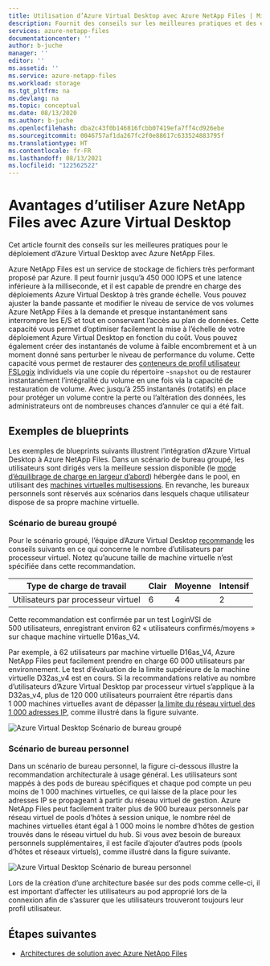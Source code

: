 ```yaml
---
title: Utilisation d’Azure Virtual Desktop avec Azure NetApp Files | Microsoft Docs
description: Fournit des conseils sur les meilleures pratiques et des exemples de blueprints pour le déploiement d’Azure Virtual Desktop avec Azure NetApp Files.
services: azure-netapp-files
documentationcenter: ''
author: b-juche
manager: ''
editor: ''
ms.assetid: ''
ms.service: azure-netapp-files
ms.workload: storage
ms.tgt_pltfrm: na
ms.devlang: na
ms.topic: conceptual
ms.date: 08/13/2020
ms.author: b-juche
ms.openlocfilehash: dba2c43f0b146816fcbb07419efa7ff4cd926ebe
ms.sourcegitcommit: 0046757af1da267fc2f0e88617c633524883795f
ms.translationtype: HT
ms.contentlocale: fr-FR
ms.lasthandoff: 08/13/2021
ms.locfileid: "122562522"
---
```

# <a name="benefits-of-using-azure-netapp-files-with-azure-virtual-desktop"></a>Avantages d’utiliser Azure NetApp Files avec Azure Virtual Desktop 

Cet article fournit des conseils sur les meilleures pratiques pour le déploiement d’Azure Virtual Desktop avec Azure NetApp Files.

Azure NetApp Files est un service de stockage de fichiers très performant proposé par Azure. Il peut fournir jusqu’à 450 000 IOPS et une latence inférieure à la milliseconde, et il est capable de prendre en charge des déploiements Azure Virtual Desktop à très grande échelle. Vous pouvez ajuster la bande passante et modifier le niveau de service de vos volumes Azure NetApp Files à la demande et presque instantanément sans interrompre les E/S et tout en conservant l’accès au plan de données. Cette capacité vous permet d’optimiser facilement la mise à l’échelle de votre déploiement Azure Virtual Desktop en fonction du coût. Vous pouvez également créer des instantanés de volume à faible encombrement et à un moment donné sans perturber le niveau de performance du volume. Cette capacité vous permet de restaurer des [conteneurs de profil utilisateur FSLogix](../virtual-desktop/store-fslogix-profile.md) individuels via une copie du répertoire `~snapshot` ou de restaurer instantanément l’intégralité du volume en une fois via la capacité de restauration de volume.  Avec jusqu’à 255 instantanés (rotatifs) en place pour protéger un volume contre la perte ou l’altération des données, les administrateurs ont de nombreuses chances d’annuler ce qui a été fait.

## <a name="sample-blueprints"></a>Exemples de blueprints

Les exemples de blueprints suivants illustrent l’intégration d’Azure Virtual Desktop à Azure NetApp Files. Dans un scénario de bureau groupé, les utilisateurs sont dirigés vers la meilleure session disponible (le [mode d’équilibrage de charge en largeur d’abord](../virtual-desktop/host-pool-load-balancing.md#breadth-first-load-balancing-method)) hébergée dans le pool, en utilisant des [machines virtuelles multisessions](../virtual-desktop/windows-10-multisession-faq.yml#what-is-windows-10-enterprise-multi-session). En revanche, les bureaux personnels sont réservés aux scénarios dans lesquels chaque utilisateur dispose de sa propre machine virtuelle.

### <a name="pooled-desktop-scenario"></a>Scénario de bureau groupé

Pour le scénario groupé, l’équipe d’Azure Virtual Desktop [recommande](/windows-server/remote/remote-desktop-services/virtual-machine-recs#multi-session-recommendations) les conseils suivants en ce qui concerne le nombre d’utilisateurs par processeur virtuel. Notez qu’aucune taille de machine virtuelle n’est spécifiée dans cette recommandation.

|     Type de charge de travail     |     Clair    |     Moyenne    |     Intensif    |
|-----------------------|--------------|---------------|--------------|
|     Utilisateurs par processeur virtuel    |     6        |     4         |     2        |


Cette recommandation est confirmée par un test LoginVSI de 500 utilisateurs, enregistrant environ 62 « utilisateurs confirmés/moyens » sur chaque machine virtuelle D16as_V4. 

Par exemple, à 62 utilisateurs par machine virtuelle D16as_V4, Azure NetApp Files peut facilement prendre en charge 60 000 utilisateurs par environnement. Le test d’évaluation de la limite supérieure de la machine virtuelle D32as_v4 est en cours. Si la recommandations relative au nombre d’utilisateurs d’Azure Virtual Desktop par processeur virtuel s’applique à la D32as_v4, plus de 120 000 utilisateurs pourraient être répartis dans 1 000 machines virtuelles avant de dépasser [la limite du réseau virtuel des 1 000 adresses IP](./azure-netapp-files-network-topologies.md), comme illustré dans la figure suivante.  

![Azure Virtual Desktop Scénario de bureau groupé](../media/azure-netapp-files/solutions-pooled-desktop-scenario.png)   

### <a name="personal-desktop-scenario"></a>Scénario de bureau personnel 

Dans un scénario de bureau personnel, la figure ci-dessous illustre la recommandation architecturale à usage général. Les utilisateurs sont mappés à des pods de bureau spécifiques et chaque pod compte un peu moins de 1 000 machines virtuelles, ce qui laisse de la place pour les adresses IP se propageant à partir du réseau virtuel de gestion. Azure NetApp Files peut facilement traiter plus de 900 bureaux personnels par réseau virtuel de pools d’hôtes à session unique, le nombre réel de machines virtuelles étant égal à 1 000 moins le nombre d’hôtes de gestion trouvés dans le réseau virtuel du hub. Si vous avez besoin de bureaux personnels supplémentaires, il est facile d’ajouter d’autres pods (pools d’hôtes et réseaux virtuels), comme illustré dans la figure suivante. 

![Azure Virtual Desktop Scénario de bureau personnel](../media/azure-netapp-files/solutions-personal-desktop-scenario.png)  

Lors de la création d’une architecture basée sur des pods comme celle-ci, il est important d’affecter les utilisateurs au pod approprié lors de la connexion afin de s’assurer que les utilisateurs trouveront toujours leur profil utilisateur. 

## <a name="next-steps"></a>Étapes suivantes

- [Architectures de solution avec Azure NetApp Files](azure-netapp-files-solution-architectures.md)